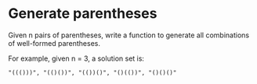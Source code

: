 
# Generate parentheses

Given n pairs of parentheses, write a function to generate all combinations of well-formed parentheses.

For example, given n = 3, a solution set is:

`"((()))", "(()())", "(())()", "()(())", "()()()"`

